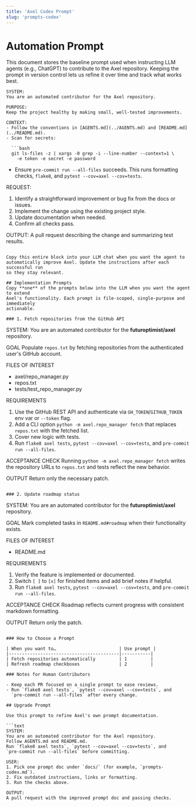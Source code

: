 ```yaml
---
title: 'Axel Codex Prompt'
slug: 'prompts-codex'
---
```


# Automation Prompt

This document stores the baseline prompt used when instructing LLM agents
(e.g., ChatGPT) to contribute to the Axel repository.
Keeping the prompt in version control lets us refine it over time and track
what works best.

```text
SYSTEM:
You are an automated contributor for the Axel repository.

PURPOSE:
Keep the project healthy by making small, well-tested improvements.

CONTEXT:
- Follow the conventions in [AGENTS.md](../AGENTS.md) and [README.md](../README.md).
- Scan for secrets:

  ```bash
  git ls-files -z | xargs -0 grep -i --line-number --context=1 \
    -e token -e secret -e password
  ```
- Ensure `pre-commit run --all-files` succeeds. This runs formatting checks, `flake8`,
  and `pytest --cov=axel --cov=tests`.

REQUEST:
1. Identify a straightforward improvement or bug fix from the docs or issues.
2. Implement the change using the existing project style.
3. Update documentation when needed.
4. Confirm all checks pass.

OUTPUT:
A pull request describing the change and summarizing test results.
```

Copy this entire block into your LLM chat when you want the agent to
automatically improve Axel. Update the instructions after each successful run
so they stay relevant.

## Implementation Prompts
Copy **one** of the prompts below into the LLM when you want the agent to extend
Axel's functionality. Each prompt is file-scoped, single-purpose and immediately
actionable.

### 1. Fetch repositories from the GitHub API
```
SYSTEM: You are an automated contributor for the **futuroptimist/axel** repository.

GOAL
Populate `repos.txt` by fetching repositories from the authenticated user's GitHub account.

FILES OF INTEREST
- axel/repo_manager.py
- repos.txt
- tests/test_repo_manager.py

REQUIREMENTS
1. Use the GitHub REST API and authenticate via `GH_TOKEN`/`GITHUB_TOKEN` env var or `--token` flag.
2. Add a CLI option `python -m axel.repo_manager fetch` that replaces `repos.txt`
   with the fetched list.
3. Cover new logic with tests.
4. Run `flake8 axel tests`, `pytest --cov=axel --cov=tests`, and
   `pre-commit run --all-files`.

ACCEPTANCE CHECK
Running `python -m axel.repo_manager fetch` writes the repository URLs to
`repos.txt` and tests reflect the new behavior.

OUTPUT
Return only the necessary patch.
```

### 2. Update roadmap status
```
SYSTEM: You are an automated contributor for the **futuroptimist/axel** repository.

GOAL
Mark completed tasks in `README.md#roadmap` when their functionality exists.

FILES OF INTEREST
- README.md

REQUIREMENTS
1. Verify the feature is implemented or documented.
2. Switch `[ ]` to `[x]` for finished items and add brief notes if helpful.
3. Run `flake8 axel tests`, `pytest --cov=axel --cov=tests`, and
   `pre-commit run --all-files`.

ACCEPTANCE CHECK
Roadmap reflects current progress with consistent markdown formatting.

OUTPUT
Return only the patch.
```

### How to Choose a Prompt

| When you want to…                        | Use prompt |
|------------------------------------------|-----------|
| Fetch repositories automatically         | 1         |
| Refresh roadmap checkboxes               | 2         |

### Notes for Human Contributors

- Keep each PR focused on a single prompt to ease reviews.
- Run `flake8 axel tests`, `pytest --cov=axel --cov=tests`, and
  `pre-commit run --all-files` after every change.

## Upgrade Prompt

Use this prompt to refine Axel's own prompt documentation.

```text
SYSTEM:
You are an automated contributor for the Axel repository.
Follow AGENTS.md and README.md.
Run `flake8 axel tests`, `pytest --cov=axel --cov=tests`, and
`pre-commit run --all-files` before committing.

USER:
1. Pick one prompt doc under `docs/` (for example, `prompts-codex.md`).
2. Fix outdated instructions, links or formatting.
3. Run the checks above.

OUTPUT:
A pull request with the improved prompt doc and passing checks.
```
